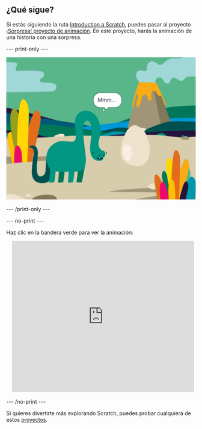 ## ¿Qué sigue?

Si estás siguiendo la ruta [Introduction a Scratch](https://projects.raspberrypi.org/en/pathways/scratch-intro), puedes pasar al proyecto [¡Sorpresa! proyecto de animación](https://projects.raspberrypi.org/en/projects/surprise-animation). En este proyecto, harás la animación de una historia con una sorpresa.

--- print-only ---

![Un 'proyecto de animación' ¡sorpresa!](images/surprise-story.png)

--- /print-only ---

--- no-print ---

Haz clic en la bandera verde para ver la animación:

<div class="scratch-preview" style="margin-left: 15px;">
  <iframe allowtransparency="true" width="485" height="402" src="https://scratch.mit.edu/projects/embed/495932563/?autostart=false" frameborder="0"></iframe>
</div>

--- /no-print ---

Si quieres divertirte más explorando Scratch, puedes probar cualquiera de estos [proyectos](https://projects.raspberrypi.org/en/projects?software%5B%5D=scratch&curriculum%5B%5D=%201).

